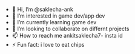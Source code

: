 - 👋 Hi, I’m @saklecha-ank
- 👀 I’m interested in game dev/app dev
- 🌱 I’m currently learning game dev
- 💞️ I’m looking to collaborate on differnt projects
- 📫 How to reach me ankitsaklecha7- insta id
- ⚡ Fun fact: i love to eat chips 

<!---
saklecha-ank/saklecha-ank is a ✨ special ✨ repository because its `README.md` (this file) appears on your GitHub profile.
You can click the Preview link to take a look at your changes.
--->
